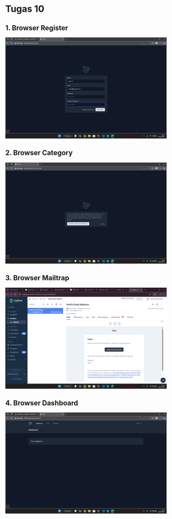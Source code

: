 # Tugas 10

## 1. Browser Register
![Alt text](screenshot/tugas10/register.png)

## 2. Browser Category
![Alt text](screenshot/tugas10/verif.png)

## 3. Browser Mailtrap
![Alt text](screenshot/tugas10/mailtrap.png)

## 4. Browser Dashboard
![Alt text](screenshot/tugas10/dashboard.png)